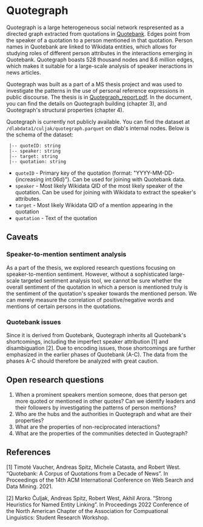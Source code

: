 # Quotegraph
Quotegraph is a large heterogeneous social network respresented as a directed graph extracted from quotations in [Quotebank](https://zenodo.org/record/4277311). Edges point from the speaker of a quotation to a person mentioned in that quotation. Person names in Quotebank are linked to Wikidata entities, which allows for studying roles of different person attributes in the interactions emerging in Quotebank. Quotegraph boasts 528 thousand nodes and 8.6 million edges, which makes it suitable for a large-scale analysis of speaker ineractions in news articles.

Quotegraph was built as a part of a MS thesis project and was used to investigate the patterns in the use of personal reference expressions in public discourse. The thesis is in [Quotegraph_report.pdf](https://github.com/epfl-dlab/quotegraph/blob/main/Quotegraph_report.pdf). In the document, you can find the details on Quotegraph building (chapter 3), and Quotegraph's structural properties (chapter 4).

Quotegraph is currently not publicly available. You can find the dataset at `/dlabdata1/culjak/quotegraph.parquet` on dlab's internal nodes. Below is the schema of the dataset:
```
 |-- quoteID: string 
 |-- speaker: string
 |-- target: string
 |-- quotation: string
```
- `quoteID` - Primary key of the quotation (format: "YYYY-MM-DD-{increasing int:06d}"). Can be used for joining with Quotebank data.
- `speaker` - Most likely Wikidata QID of the most likely speaker of the quotation. Can be used for joining with Wikidata to extract the speaker's attributes.
- `target` - Most likely Wikidata QID of a mention appearing in the quotation
- `quotation` - Text of the quotation

## Caveats
### Speaker-to-mention sentiment analysis
As a part of the thesis, we explored research questions focusing on speaker-to-mention sentiment. However, without a sophisticated large-scale targeted sentiment analysis tool, we cannot be sure whether the overall sentiment of the quotation in which a person is mentioned truly is the sentiment of the quotation's speaker towards the mentioned person. We can merely measure the correlation of positive/negative words and mentions of certain persons in the quotations. 

### Quotebank issues
Since it is derived from Quotebank, Quotegraph inherits all Quotebank's shortcomings, including the imperfect speaker attribution [1] and disambiguation [2]. Due to encoding issues, those shortcomings are further emphasized in the earlier phases of Quotebank (A-C). The data from the phases A-C should therefore be analyzed with great caution.

## Open research questions
1. When a prominent speakers mention someone, does that person get more quoted or mentioned in other quotes? Can we identify leaders and their followers by investigating the patterns of person mentions?
2. Who are the hubs and the authorities in Quotegraph and what are their properties?
3. What are the properties of non-reciprocated interactions? 
4. What are the properties of the communities detected in Quotegraph?

## References
[1] Timoté Vaucher, Andreas Spitz, Michele Catasta, and Robert West. “Quotebank: A Corpus of Quotations from a Decade of News”. In Proceedings of the 14th ACM International Conference on Web Search and Data Mining. 2021.

[2] Marko Čuljak, Andreas Spitz, Robert West, Akhil Arora. “Strong Heuristics for Named Entity Linking”. In Proceedings 2022 Conference of the North American Chapter of the Association for Compuational Linguistics: Student Research Workshop.
